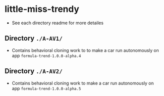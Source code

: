 # little-miss-trendy
- See each directory readme for more detailes 

## Directory `./A-AV1/` 
- Contains behavioral cloning work to to make a car run autonomously on app `formula-trend-1.0.0-alpha.4`

## Directory `./A-AV2/` 
- Contains behavioral cloning work to make a car run autonomously on app `formula-trend-1.0.0-alpha.5`
